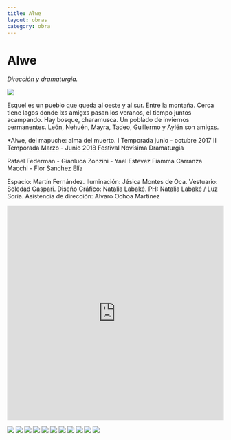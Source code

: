 ```yaml
---
title: Alwe
layout: obras
category: obra
---
```


# **Alwe**
*Dirección y dramaturgia.*

![](https://payload.cargocollective.com/1/14/478802/12993373/IMG_8971_670.jpg)

Esquel es un pueblo que queda al oeste y al sur. Entre la montaña. Cerca tiene lagos donde lxs amigxs pasan los veranos, el tiempo juntos acampando. Hay bosque, charamusca. Un poblado de inviernos permanentes. León, Nehuén, Mayra, Tadeo, Guillermo y Aylén son amigxs.

*Alwe, del mapuche: alma del muerto.
I Temporada junio - octubre 2017
II Temporada Marzo - Junio 2018
Festival Novísima Dramaturgia

Rafael Federman - Gianluca Zonzini - Yael Estevez
Fiamma Carranza Macchi - Flor Sanchez Elía

Espacio: Martín Fernández.
Iluminación: Jésica Montes de Oca.
Vestuario: Soledad Gaspari.
Diseño Gráfico: Natalia Labaké.
PH: Natalia Labaké / Luz Soria.
Asistencia de dirección: Alvaro Ochoa Martinez

<iframe src="https://e.issuu.com/anonymous-embed.html?u=albertoantonioromero&d=alwe_dossier_web" style="border:none;width:100%;height:500px;" allowfullscreen></iframe>

![](https://payload.cargocollective.com/1/14/478802/12993373/IMG_8771_1440.jpg)
![](https://payload.cargocollective.com/1/14/478802/12993373/IMG_8835_1920.jpg)
![](https://payload.cargocollective.com/1/14/478802/12993373/IMG_9888baja_2736.jpg)
![](https://payload.cargocollective.com/1/14/478802/12993373/IMG_9716baja_2488.jpg)
![](https://payload.cargocollective.com/1/14/478802/12993373/IMG_9870baja_2736.jpg)
![](https://payload.cargocollective.com/1/14/478802/12993373/IMG_8757_1920.jpg)
![](https://payload.cargocollective.com/1/14/478802/12993373/IMG_8827_1920.jpg)
![](https://payload.cargocollective.com/1/14/478802/12993373/IMG_8905_1920.jpg)
![](https://payload.cargocollective.com/1/14/478802/12993373/IMG_8988_1920.jpg)
![](https://payload.cargocollective.com/1/14/478802/12993373/IMG_8990_1920.jpg)
![](https://payload.cargocollective.com/1/14/478802/12993373/IMG_8870_1280.jpg)